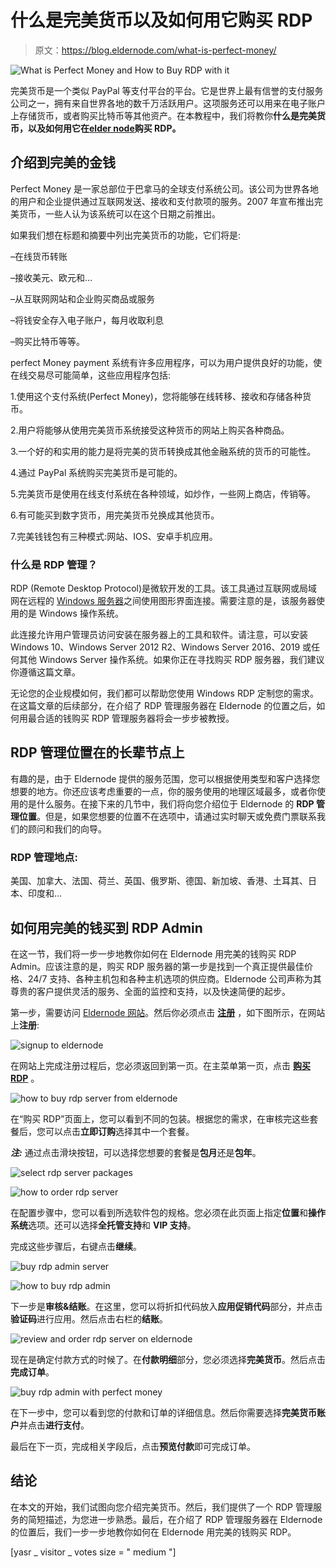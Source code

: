 # 什么是完美货币以及如何用它购买 RDP

> 原文：<https://blog.eldernode.com/what-is-perfect-money/>

![What is Perfect Money and How to Buy RDP with it](img/c07edc6ca4aa0470add8c5019e44728d.png)

完美货币是一个类似 PayPal 等支付平台的平台。它是世界上最有信誉的支付服务公司之一，拥有来自世界各地的数千万活跃用户。这项服务还可以用来在电子账户上存储货币，或者购买比特币等其他资产。在本教程中，我们将教你**什么是完美货币，以及如何用它在[elder node](https://eldernode.com/)购买 RDP。**

## **介绍到完美的金钱**

Perfect Money 是一家总部位于巴拿马的全球支付系统公司。该公司为世界各地的用户和企业提供通过互联网发送、接收和支付款项的服务。2007 年宣布推出完美货币，一些人认为该系统可以在这个日期之前推出。

如果我们想在标题和摘要中列出完美货币的功能，它们将是:

–在线货币转账

–接收美元、欧元和…

–从互联网网站和企业购买商品或服务

–将钱安全存入电子账户，每月收取利息

–购买比特币等等。

perfect Money payment 系统有许多应用程序，可以为用户提供良好的功能，使在线交易尽可能简单，这些应用程序包括:

1.使用这个支付系统(Perfect Money)，您将能够在线转移、接收和存储各种货币。

2.用户将能够从使用完美货币系统接受这种货币的网站上购买各种商品。

3.一个好的和实用的能力是将完美的货币转换成其他金融系统的货币的可能性。

4.通过 PayPal 系统购买完美货币是可能的。

5.完美货币是使用在线支付系统在各种领域，如炒作，一些网上商店，传销等。

6.有可能买到数字货币，用完美货币兑换成其他货币。

7.完美钱钱包有三种模式:网站、IOS、安卓手机应用。

### **什么是 RDP 管理？**

RDP (Remote Desktop Protocol)是微软开发的工具。该工具通过互联网或局域网在远程的 [Windows 服务器](https://blog.eldernode.com/tag/windows/)之间使用图形界面连接。需要注意的是，该服务器使用的是 Windows 操作系统。

此连接允许用户管理员访问安装在服务器上的工具和软件。请注意，可以安装 Windows 10、Windows Server 2012 R2、Windows Server 2016、2019 或任何其他 Windows Server 操作系统。如果你正在寻找购买 RDP 服务器，我们建议你遵循这篇文章。

无论您的企业规模如何，我们都可以帮助您使用 Windows RDP 定制您的需求。在这篇文章的后续部分，在介绍了 RDP 管理服务器在 Eldernode 的位置之后，如何用最合适的钱购买 RDP 管理服务器将会一步步被教授。

## **RDP 管理位置在**的长辈节点上

有趣的是，由于 Eldernode 提供的服务范围，您可以根据使用类型和客户选择您想要的地方。你还应该考虑重要的一点，你的服务使用的地理区域最多，或者你使用的是什么服务。在接下来的几节中，我们将向您介绍位于 Eldernode 的 **RDP 管理位置**。但是，如果您想要的位置不在选项中，请通过实时聊天或免费门票联系我们的顾问和我们的向导。

### **RDP 管理地点:**

美国、加拿大、法国、荷兰、英国、俄罗斯、德国、新加坡、香港、土耳其、日本、印度和…

## **如何用完美的钱买到 RDP Admin**

在这一节，我们将一步一步地教你如何在 Eldernode 用完美的钱购买 RDP Admin。应该注意的是，购买 RDP 服务器的第一步是找到一个真正提供最佳价格、24/7 支持、各种主机包和各种主机选项的供应商。Eldernode 公司声称为其尊贵的客户提供灵活的服务、全面的监控和支持，以及快速简便的起步。

第一步，需要访问 [Eldernode 网站](https://eldernode.com/)。然后你必须点击 [**注册**](https://my.eldernode.com/register.php) ，如下图所示，在网站上**注册**:

![signup to eldernode](img/f139d4f88b6fe260c0bdfb78afba94b6.png)

在网站上完成注册过程后，您必须返回到第一页。在主菜单第一页，点击 [**购买 RDP**](https://eldernode.com/buy-rdp/) 。

![how to buy rdp server from eldernode](img/a903687218850e7a61cecc5063fdcf0e.png)

在“购买 RDP”页面上，您可以看到不同的包装。根据您的需求，在审核完这些套餐后，您可以点击**立即订购**选择其中一个套餐。

***注:*** 通过点击滑块按钮，可以选择您想要的套餐是**包月**还是**包年**。

![select rdp server packages](img/1b2440d56b0d2d9f8af0c5825561c374.png)

![how to order rdp server](img/e6d8d04a72d4c0f001a1ea06c240d5fa.png)

在配置步骤中，您可以看到所选软件包的规格。您必须在此页面上指定**位置**和**操作系统**选项。还可以选择**全托管支持**和 **VIP 支持**。

完成这些步骤后，右键点击**继续**。

![buy rdp admin server](img/2b38685d8d2421f4f406351dec08a41c.png)

![how to buy rdp admin](img/0f6f1e8e90b0e14e05388a659d156393.png)

下一步是**审核&结账**。在这里，您可以将折扣代码放入**应用促销代码**部分，并点击**验证码**进行应用。然后点击右栏的**结账**。

![review and order rdp server on eldernode](img/b611ca00784f44202fbd4aa24735d9ca.png)

现在是确定付款方式的时候了。在**付款明细**部分，您必须选择**完美货币**。然后点击**完成订单**。

![buy rdp admin with perfect money](img/e27ba2cc364a9389cd0a1c0babef08d1.png)

在下一步中，您可以看到您的付款和订单的详细信息。然后你需要选择**完美货币账户**并点击**进行支付**。

最后在下一页，完成相关字段后，点击**预览付款**即可完成订单。

## 结论

在本文的开始，我们试图向您介绍完美货币。然后，我们提供了一个 RDP 管理服务的简短描述，为您进一步熟悉。最后，在介绍了 RDP 管理服务器在 Eldernode 的位置后，我们一步一步地教你如何在 Eldernode 用完美的钱购买 RDP。

[yasr _ visitor _ votes size = " medium "]